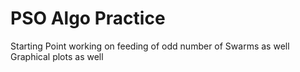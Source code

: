 # PSO Algo Practice
 Starting Point working on feeding of odd number of Swarms as well
 Graphical plots as well
